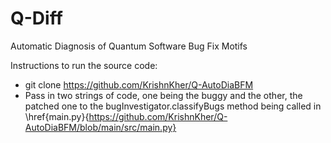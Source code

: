 # Q-Diff
Automatic Diagnosis of Quantum Software Bug Fix Motifs

Instructions to run the source code:

- git clone https://github.com/KrishnKher/Q-AutoDiaBFM
- Pass in two strings of code, one being the buggy and the other, the patched one to the bugInvestigator.classifyBugs method being called in \href{main.py}{https://github.com/KrishnKher/Q-AutoDiaBFM/blob/main/src/main.py}
